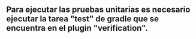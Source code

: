 ## Para ejecutar las pruebas unitarias es necesario ejecutar la tarea "test" de gradle que se encuentra en el plugin "verification".